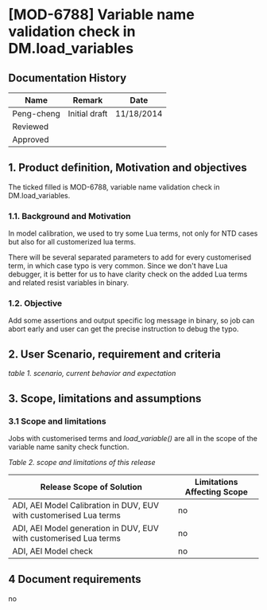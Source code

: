 # [MOD-6788] Variable name validation check in DM.load_variables

##  Documentation History

| Name |  Remark | Date |
--- | --- | --- |
Peng-cheng | Initial draft | 11/18/2014
 | Reviewed |  
  | Approved   |

## 1. Product definition, Motivation and objectives

The ticked filled is MOD-6788, variable name validation check in DM.load_variables.

### 1.1. Background and Motivation

In model calibration, we used to try some Lua terms, not only for NTD cases but also for all customerized lua terms.

There will be several separated parameters to add for every customerised term, in which case typo is very common. Since we don't have Lua debugger, it is better for us to have clarity check on the added Lua terms and related resist variables in binary.

###  1.2. Objective

Add some assertions and output specific log message in binary, so job can abort early and user can get the precise instruction to debug the typo.

## 2. User Scenario, requirement and criteria 

*table 1. scenario, current behavior and expectation*



## 3. Scope, limitations and assumptions

### 3.1 Scope and limitations

Jobs with customerised terms and *load_variable()* are all in the scope of the variable name sanity check function.

*Table 2. scope and limitations of this release*

| Release Scope of Solution | Limitations Affecting Scope |
--- | --- |
| ADI, AEI Model Calibration in DUV, EUV with customerised Lua terms| no
| ADI, AEI Model generation in DUV, EUV with customerised Lua terms | no 
| ADI, AEI Model check | no

## 4 Document requirements

no
